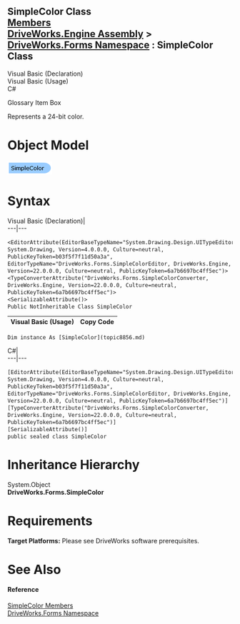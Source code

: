 SimpleColor Class   
[Members](topic8857.md)   
[DriveWorks.Engine Assembly](topic2156.md) > [DriveWorks.Forms Namespace](topic7266.md) : SimpleColor Class  
---  
  
Visual Basic (Declaration)    
Visual Basic (Usage)    
C# 

Glossary Item Box

Represents a 24-bit color. 

# Object Model

![](dotnetdiagramimages/image436.png)

# Syntax

Visual Basic (Declaration)|   
---|---  
      
    
    <EditorAttribute(EditorBaseTypeName="System.Drawing.Design.UITypeEditor, System.Drawing, Version=4.0.0.0, Culture=neutral, PublicKeyToken=b03f5f7f11d50a3a", EditorTypeName="DriveWorks.Forms.SimpleColorEditor, DriveWorks.Engine, Version=22.0.0.0, Culture=neutral, PublicKeyToken=6a7b6697bc4ff5ec")>
    <TypeConverterAttribute("DriveWorks.Forms.SimpleColorConverter, DriveWorks.Engine, Version=22.0.0.0, Culture=neutral, PublicKeyToken=6a7b6697bc4ff5ec")>
    <SerializableAttribute()>
    Public NotInheritable Class SimpleColor   
  
Visual Basic (Usage)| Copy Code  
---|---  
      
    
    Dim instance As [SimpleColor](topic8856.md)  
  
C#|   
---|---  
      
    
    [EditorAttribute(EditorBaseTypeName="System.Drawing.Design.UITypeEditor, System.Drawing, Version=4.0.0.0, Culture=neutral, PublicKeyToken=b03f5f7f11d50a3a", EditorTypeName="DriveWorks.Forms.SimpleColorEditor, DriveWorks.Engine, Version=22.0.0.0, Culture=neutral, PublicKeyToken=6a7b6697bc4ff5ec")]
    [TypeConverterAttribute("DriveWorks.Forms.SimpleColorConverter, DriveWorks.Engine, Version=22.0.0.0, Culture=neutral, PublicKeyToken=6a7b6697bc4ff5ec")]
    [SerializableAttribute()]
    public sealed class SimpleColor   
  
# Inheritance Hierarchy

System.Object  
**DriveWorks.Forms.SimpleColor**  


# Requirements

**Target Platforms:** Please see DriveWorks software prerequisites.

# See Also

#### Reference

[SimpleColor Members](topic8857.md)   
[DriveWorks.Forms Namespace](topic7266.md)


